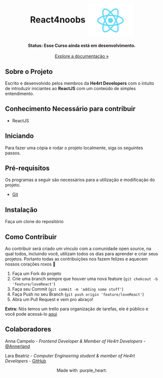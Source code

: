 <h1 align="center">
  React4noobs
<img align="center" src="/assets/logo.png" alt="" width="30%">
<h4 align="center"><strong>Status:</strong> Esse Curso ainda está em desenvolvimento.</h4>
<p align="center"><a href='https://github.com/AnnaCampelo/react4noobs/tree/master/docs'>Explore a documentação »</a></p>

</h1>

## Sobre o Projeto

Escrito e desenvolvido pelos membros da **He4rt Developers** com o intuito de introduzir iniciantes ao **ReactJS** com um conteúdo de simples entendimento.

## Conhecimento Necessário para contribuir

- ReactJS

## Iniciando

Para fazer uma cópia e rodar o projeto localmente, siga os seguintes passos.

## Pré-requisitos

Os programas a seguir são necessários para a utilização e modificação do projeto.

- [Git](https://git-scm.com/)

## Instalação

Faça um clone do repositório

## Como Contribuir

Ao contribuir será criado um vínculo com a comunidade open source, na qual todos, incluindo você, utilizam todos os dias para aprender e criar seus projetos. Portanto todas as contribuições nos fazem felizes e aquecem nossos corações roxos :purple_heart:

1. Faça um Fork do projeto
2. Crie uma branch sempre que houver uma nova feature (```git chekcout -b 'feature/loveReact'```)
3. Faça seu Commit (```git commit -m 'adding some stuff'```)
4. Faça Push no seu Branch (```git push origin 'feature/loveReact'```)
5. Abra um Pull Request e vem pro abraço!

**Extra:** Nós temos um trello para organização de tarefas, ele é público e você pode acessá-lo [aqui](https://trello.com/b/20RhvhAB/react4noobs)

## Colaboradores

Anna Campelo - *Frontend Developer & Member of He4rt Developers* - [@Annerland](https://twitter.com/Annerland)

Lara Beatriz - *Computer Engineering student & member of He4rt Developers* - [GitHub](https://github.com/larabeatrizms)

<p align="center">Made with :purple_heart:</p>

